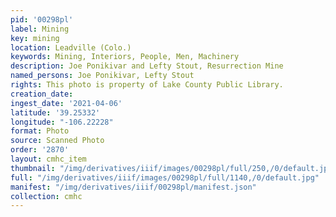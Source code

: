 ```yaml
---
pid: '00298pl'
label: Mining
key: mining
location: Leadville (Colo.)
keywords: Mining, Interiors, People, Men, Machinery
description: Joe Ponikivar and Lefty Stout, Resurrection Mine
named_persons: Joe Ponikivar, Lefty Stout
rights: This photo is property of Lake County Public Library.
creation_date: 
ingest_date: '2021-04-06'
latitude: '39.25332'
longitude: "-106.22228"
format: Photo
source: Scanned Photo
order: '2870'
layout: cmhc_item
thumbnail: "/img/derivatives/iiif/images/00298pl/full/250,/0/default.jpg"
full: "/img/derivatives/iiif/images/00298pl/full/1140,/0/default.jpg"
manifest: "/img/derivatives/iiif/00298pl/manifest.json"
collection: cmhc
---
```

